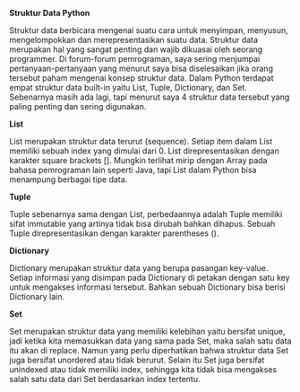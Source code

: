 <b>Struktur Data Python</b><p>

Struktur data berbicara mengenai suatu cara untuk menyimpan, menyusun, mengelompokkan dan merepresentasikan suatu data. Struktur data merupakan hal yang sangat penting dan wajib dikuasai oleh seorang programmer. Di forum-forum pemrograman, saya sering menjumpai pertanyaan-pertanyaan yang menurut saya bisa diselesaikan jika orang tersebut paham mengenai konsep struktur data. Dalam Python terdapat empat struktur data built-in yaitu List, Tuple, Dictionary, dan Set. Sebenarnya masih ada lagi, tapi menurut saya 4 struktur data tersebut yang paling penting dan sering digunakan.

<b>List</b></p>
List merupakan struktur data terurut (sequence). Setiap item dalam List memiliki sebuah index yang dimulai dari 0. List direpresentasikan dengan karakter square brackets []. Mungkin terlihat mirip dengan Array pada bahasa pemrograman lain seperti Java, tapi List dalam Python bisa menampung berbagai tipe data.

<b>Tuple</b><p>
Tuple sebenarnya sama dengan List, perbedaannya adalah Tuple memiliki sifat immutable yang artinya tidak bisa dirubah bahkan dihapus. Sebuah Tuple direpresentasikan dengan karakter parentheses ().

<b>Dictionary</b><p>
Dictionary merupakan struktur data yang berupa pasangan key-value. Setiap informasi yang disimpan pada Dictionary di petakan dengan satu key untuk mengakses informasi tersebut. Bahkan sebuah Dictionary bisa berisi Dictionary lain.

<b>Set</b><p>
Set merupakan struktur data yang memiliki kelebihan yaitu bersifat unique, jadi ketika kita memasukkan data yang sama pada Set, maka salah satu data itu akan di replace. Namun yang perlu diperhatikan bahwa struktur data Set juga bersifat unordered atau tidak berurut. Selain itu Set juga bersifat unindexed atau tidak memiliki index, sehingga kita tidak bisa mengakses salah satu data dari Set berdasarkan index tertentu.